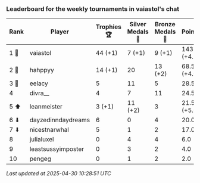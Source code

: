 ### Leaderboard for the weekly tournaments in vaiastol's chat
| Rank | Player | Trophies 🏆 | Silver Medals 🥈 | Bronze Medals 🥉 | Points |
|------|--------|-------------|------------------|------------------|--------|
| 1 🥇 | vaiastol | 44 (+1) | 7 (+1) | 9 (+1) | 143.5 (+4.5) |
| 2 🥈 | hahppyy | 14 (+1) | 20 | 13 (+2) | 68.5 (+4.0) |
| 3 🥉 | eelacy | 5 | 11 | 5 | 28.5 |
| 4 | divra__ | 4 | 7 | 11 | 24.5 |
| 5 ⬆| leanmeister | 3 (+1) | 11 (+2) | 3 | 21.5 (+5.0) |
| 6 ⬇| dayzedinndaydreams | 6 | 0 | 4 | 20.0 |
| 7 ⬇| nicestnarwhal | 5 | 1 | 2 | 17.0 |
| 8 | julialuxel | 0 | 4 | 4 | 6.0 |
| 9 | leastsussyimposter | 0 | 3 | 2 | 4.0 |
| 10 | pengeg | 0 | 1 | 2 | 2.0 |

_Last updated at 2025-04-30 10:28:51 UTC_